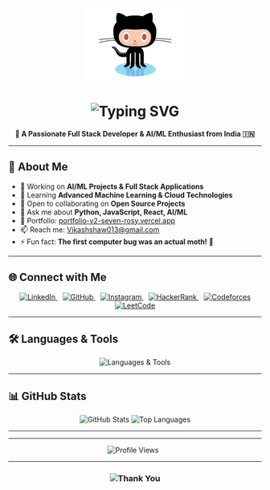 <p align="center">
  <!-- Animated GitHub Icon -->
  <a href="https://github.com/CodebyVs" target="_blank">
    <img src="./octocat.gif" alt="GitHub" width="200" />
  </a>
</p>

<h1 align="center">
  <img src="https://readme-typing-svg.herokuapp.com/?font=Righteous&size=36&center=true&vCenter=true&width=600&height=90&duration=3000&lines=Hi+There!+👋;I'm+Vikash+Shaw!" alt="Typing SVG" />
</h1>

<p align="center">
  <strong>🚀 A Passionate Full Stack Developer & AI/ML Enthusiast from India 🇮🇳</strong>
</p>

---

## 🎯 About Me

- 🔭 Working on **AI/ML Projects & Full Stack Applications**  
- 🌱 Learning **Advanced Machine Learning & Cloud Technologies**  
- 👯 Open to collaborating on **Open Source Projects**  
- 💬 Ask me about **Python, JavaScript, React, AI/ML**
- 🔗 Portfolio:  [portfolio-v2-seven-rosy.vercel.app](https://portfolio-v2-seven-rosy.vercel.app)
- 📫 Reach me: [Vikashshaw013@gmail.com](mailto:Vikashshaw013@gmail.com)  
- ⚡ Fun fact: **The first computer bug was an actual moth! 🐛**

---

## 🌐 Connect with Me

<p align="center">
  <a href="https://linkedin.com/in/vikashkshaw" target="_blank" style="margin:0 5px">
    <img src="https://img.shields.io/badge/LinkedIn-0A66C2?logo=linkedin&logoColor=white&style=flat-square" alt="LinkedIn"/>
  </a>
  <a href="https://github.com/codebyvs" target="_blank" style="margin:0 5px">
    <img src="https://img.shields.io/badge/GitHub-181717?logo=github&logoColor=white&style=flat-square" alt="GitHub"/>
  </a>
  <a href="https://instagram.com/vikashshaw.me" target="_blank" style="margin:0 5px">
    <img src="https://img.shields.io/badge/Instagram-E4405F?logo=instagram&logoColor=white&style=flat-square" alt="Instagram"/>
  </a>
  <a href="https://www.hackerrank.com/vikashshaw9622" target="_blank" style="margin:0 5px">
    <img src="https://img.shields.io/badge/HackerRank-2EC866?logo=hackerrank&logoColor=white&style=flat-square" alt="HackerRank"/>
  </a>
  <a href="https://codeforces.com/profile/vikash_shaw" target="_blank" style="margin:0 5px">
    <img src="https://img.shields.io/badge/Codeforces-445F9D?logo=codeforces&logoColor=white&style=flat-square" alt="Codeforces"/>
  </a>
  <a href="https://leetcode.com/vikash_kumar_shaw" target="_blank" style="margin:0 5px">
    <img src="https://img.shields.io/badge/LeetCode-FFA116?logo=leetcode&logoColor=black&style=flat-square" alt="LeetCode"/>
  </a>
</p>

---

## 🛠️ Languages & Tools

<p align="center">
  <img src="https://skillicons.dev/icons?i=c,cpp,java,javascript,typescript,python,php,html,css,bootstrap,tailwind,react,redux,nextjs,vuejs,nodejs,express,flask,mongodb,mysql,postgresql,oracle,microsoftsql,tensorflow,pytorch,opencv,scikitlearn,pandas,seaborn,aws,heroku,git,linux,bash,postman,figma,babel,arduino,appwrite" alt="Languages & Tools" />
</p>

---

## 📊 GitHub Stats

<p align="center">
  <img src="https://github-readme-stats.vercel.app/api?username=codebyvs&show_icons=true&theme=github_dark&hide_border=true" width="45%" alt="GitHub Stats" />
  <img src="https://github-readme-stats.vercel.app/api/top-langs/?username=codebyvs&layout=compact&theme=github_dark&hide_border=true" width="45%" alt="Top Languages" />
</p>

---




<!--<p align="center">-->
<!--   <picture> -->
    
<!--     <source media="(prefers-color-scheme: dark)"
            srcset="https://raw.githubusercontent.com/codebyvs/codebyvs/main/dist/github-contribution-grid-snake-dark.svg" /> -->
    
<!--     <img
      src="https://raw.githubusercontent.com/codebyvs/codebyvs/main/dist/github-contribution-grid-snake.svg"
      alt="github contribution snake" /> -->
<!--   </picture> -->
<!-- </p> -->


---

<p align="center">
  <img src="https://komarev.com/ghpvc/?username=codebyvs&style=flat-square&color=blue" alt="Profile Views" />
  &nbsp;
</p>

---

<h3 align="center">
  <img src="https://readme-typing-svg.herokuapp.com/?font=Righteous&size=24&center=true&vCenter=true&width=550&height=60&duration=3000&lines=Thanks+for+visiting!+✌️;Let's+connect+and+collaborate!😊" alt="Thank You" />
</h3>
